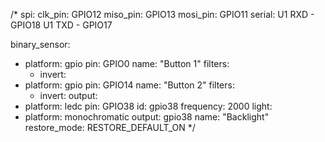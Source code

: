 /*
spi:
  clk_pin: GPIO12
  miso_pin: GPIO13
  mosi_pin: GPIO11
serial:
  U1 RXD - GPIO18
  U1 TXD - GPIO17


binary_sensor:
  - platform: gpio
    pin: GPIO0
    name: "Button 1"
    filters:
      - invert:
  - platform: gpio
    pin: GPIO14
    name: "Button 2"
    filters:
      - invert:
output:
  - platform: ledc
    pin: GPIO38
    id: gpio38
    frequency: 2000
light:
  - platform: monochromatic
    output: gpio38
    name: "Backlight"
    restore_mode: RESTORE_DEFAULT_ON
*/
